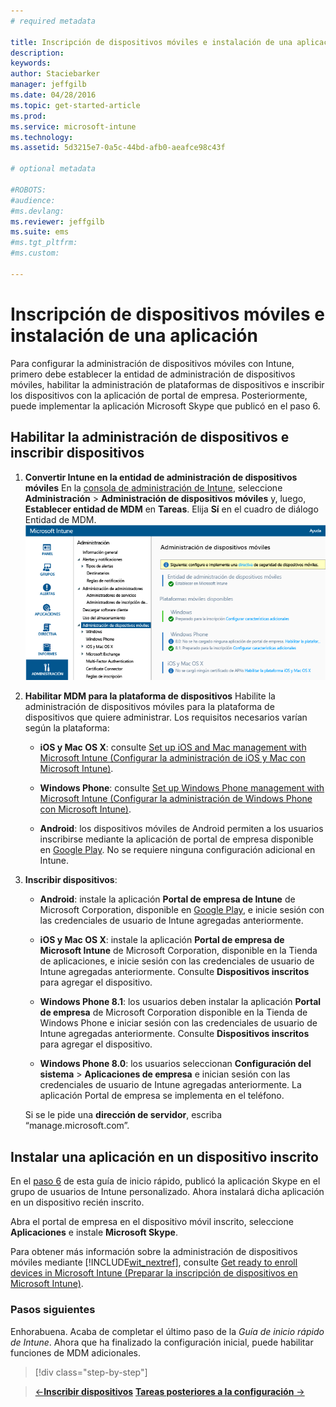 ```yaml
---
# required metadata

title: Inscripción de dispositivos móviles e instalación de una aplicación | Microsoft Intune
description:
keywords:
author: Staciebarker
manager: jeffgilb
ms.date: 04/28/2016
ms.topic: get-started-article
ms.prod:
ms.service: microsoft-intune
ms.technology:
ms.assetid: 5d3215e7-0a5c-44bd-afb0-aeafce98c43f

# optional metadata

#ROBOTS:
#audience:
#ms.devlang:
ms.reviewer: jeffgilb
ms.suite: ems
#ms.tgt_pltfrm:
#ms.custom:

---
```


# Inscripción de dispositivos móviles e instalación de una aplicación
Para configurar la administración de dispositivos móviles con Intune, primero debe establecer la entidad de administración de dispositivos móviles, habilitar la administración de plataformas de dispositivos e inscribir los dispositivos con la aplicación de portal de empresa. Posteriormente, puede implementar la aplicación Microsoft Skype que publicó en el paso 6.

## Habilitar la administración de dispositivos e inscribir dispositivos

1.  **Convertir Intune en la entidad de administración de dispositivos móviles** En la [consola de administración de Intune](https://manage.microsoft.com/), seleccione **Administración** > **Administración de dispositivos móviles** y, luego, **Establecer entidad de MDM** en **Tareas**.  Elija **Sí** en el cuadro de diálogo Entidad de MDM.
    ![Consola de administración. Establecer MDM en Intune](./media/mdmAuthority.png)

2.  **Habilitar MDM para la plataforma de dispositivos** Habilite la administración de dispositivos móviles para la plataforma de dispositivos que quiere administrar. Los requisitos necesarios varían según la plataforma:

    -   **iOS y Mac OS X**: consulte [Set up iOS and Mac management with Microsoft Intune (Configurar la administración de iOS y Mac con Microsoft Intune)](/intune/deploy-use/set-up-ios-and-mac-management-with-microsoft-intune).

    -   **Windows Phone**: consulte [Set up Windows Phone management with Microsoft Intune (Configurar la administración de Windows Phone con Microsoft Intune)](/intune/deploy-use/set-up-windows-phone-management-with-microsoft-intune).

    -   **Android**: los dispositivos móviles de Android permiten a los usuarios inscribirse mediante la aplicación de portal de empresa disponible en [Google Play](https://play.google.com/store/apps/details?id=com.skype.raider). No se requiere ninguna configuración adicional en Intune.

3.  **Inscribir dispositivos**:

    -   **Android**: instale la aplicación **Portal de empresa de Intune** de Microsoft Corporation, disponible en [Google Play](http://go.microsoft.com/fwlink/p/?LinkId=386612), e inicie sesión con las credenciales de usuario de Intune agregadas anteriormente.

    -   **iOS y Mac OS X**: instale la aplicación **Portal de empresa de Microsoft Intune** de Microsoft Corporation, disponible en la Tienda de aplicaciones, e inicie sesión con las credenciales de usuario de Intune agregadas anteriormente. Consulte **Dispositivos inscritos** para agregar el dispositivo.

    -   **Windows Phone 8.1**: los usuarios deben instalar la aplicación **Portal de empresa** de Microsoft Corporation disponible en la Tienda de Windows Phone e iniciar sesión con las credenciales de usuario de Intune agregadas anteriormente.  Consulte **Dispositivos inscritos** para agregar el dispositivo.

    -   **Windows Phone 8.0**: los usuarios seleccionan **Configuración del sistema** &gt; **Aplicaciones de empresa** e inician sesión con las credenciales de usuario de Intune agregadas anteriormente. La aplicación Portal de empresa se implementa en el teléfono.

    Si se le pide una **dirección de servidor**, escriba “manage.microsoft.com”.

## Instalar una aplicación en un dispositivo inscrito
En el [paso 6](start-with-a-paid-subscription-to-microsoft-intune-step-6.md) de esta guía de inicio rápido, publicó la aplicación Skype en el grupo de usuarios de Intune personalizado. Ahora instalará dicha aplicación en un dispositivo recién inscrito.

Abra el portal de empresa en el dispositivo móvil inscrito, seleccione **Aplicaciones** e instale **Microsoft Skype**.

Para obtener más información sobre la administración de dispositivos móviles mediante [!INCLUDE[wit_nextref](../includes/wit_nextref_md.md)], consulte [Get ready to enroll devices in Microsoft Intune (Preparar la inscripción de dispositivos en Microsoft Intune)](/intune/deploy-use/get-ready-to-enroll-devices-in-microsoft-intune).


### Pasos siguientes
Enhorabuena. Acaba de completar el último paso de la *Guía de inicio rápido de Intune*. Ahora que ha finalizado la configuración inicial, puede habilitar funciones de MDM adicionales.

>[!div class="step-by-step"]

>[&larr;**Inscribir dispositivos**](.\start-with-a-paid-subscription-to-microsoft-intune-step-8.md)      [**Tareas posteriores a la configuración** &rarr;](.\post-configuration-tasks.md)  


<!--HONumber=May16_HO3-->


